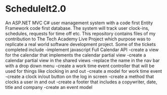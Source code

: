 # ScheduleIt2.0
An ASP.NET MVC C# user management system with a code first Entity Framework code first database. 
The system will track user clock-ins, schedules, requests for time off etc.
This repository contains files of my contribution to The Tech Academy Live Project which purpose was to replicate a real world software development project. 
Some of the tickets completed include
	-implement javascript Full Calendar API 
	-create a view for the calendar that implements the calendar partial view
	-create a calendar partial view in the shared views
	-replace the name in the nav bar with a drop down menu
	-create a work time event controller that will be used for things like clocking in and out
	-create a model for work time event
	-create a clock in/out button on the log in screen 
	-create a method that clocks a user in and out 
	-create a footer that includes a copywriter, date, title and company 
	-create an event model 
	


